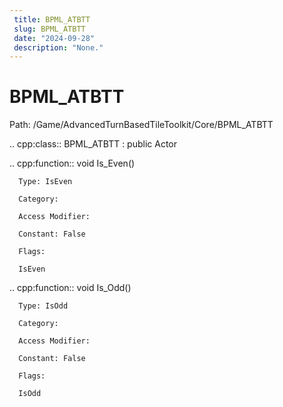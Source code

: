 ```yaml
---
 title: BPML_ATBTT
 slug: BPML_ATBTT
 date: "2024-09-28"
 description: "None."
---
```


BPML_ATBTT
===========

Path: /Game/AdvancedTurnBasedTileToolkit/Core/BPML_ATBTT

.. cpp:class:: BPML_ATBTT : public Actor

   .. cpp:function:: void Is_Even()

      Type: IsEven

      Category: 

      Access Modifier: 

      Constant: False

      Flags: 

      IsEven

   .. cpp:function:: void Is_Odd()

      Type: IsOdd

      Category: 

      Access Modifier: 

      Constant: False

      Flags: 

      IsOdd


